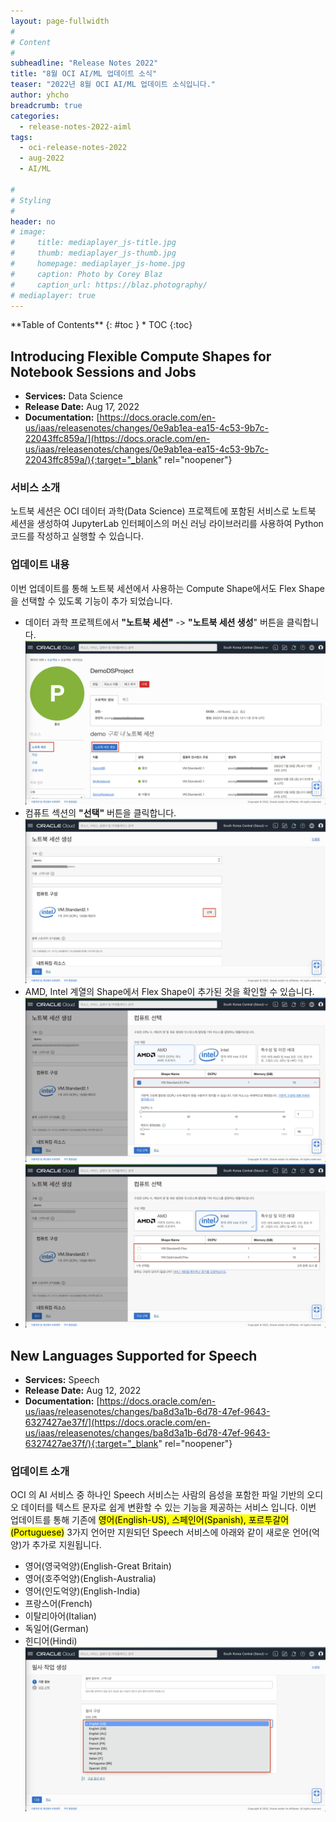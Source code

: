 ```yaml
---
layout: page-fullwidth
#
# Content
#
subheadline: "Release Notes 2022"
title: "8월 OCI AI/ML 업데이트 소식"
teaser: "2022년 8월 OCI AI/ML 업데이트 소식입니다."
author: yhcho
breadcrumb: true
categories:
  - release-notes-2022-aiml
tags:
  - oci-release-notes-2022
  - aug-2022
  - AI/ML
  
#
# Styling
#
header: no
# image:
#     title: mediaplayer_js-title.jpg
#     thumb: mediaplayer_js-thumb.jpg
#     homepage: mediaplayer_js-home.jpg
#     caption: Photo by Corey Blaz
#     caption_url: https://blaz.photography/
# mediaplayer: true
---
```

 
<div class="panel radius" markdown="1">
**Table of Contents**
{: #toc }
*  TOC
{:toc}
</div>

## Introducing Flexible Compute Shapes for Notebook Sessions and Jobs
* **Services:** Data Science
* **Release Date:** Aug 17, 2022
* **Documentation:** [https://docs.oracle.com/en-us/iaas/releasenotes/changes/0e9ab1ea-ea15-4c53-9b7c-22043ffc859a/](https://docs.oracle.com/en-us/iaas/releasenotes/changes/0e9ab1ea-ea15-4c53-9b7c-22043ffc859a/){:target="_blank" rel="noopener"}

### 서비스 소개
노트북 세션은 OCI 데이터 과학(Data Science) 프로젝트에 포함된 서비스로 노트북 세션을 생성하여 JupyterLab 인터페이스의 머신 러닝 라이브러리를 사용하여 Python 코드를 작성하고 실행할 수 있습니다.

### 업데이트 내용
이번 업데이트를 통해 노트북 세션에서 사용하는 Compute Shape에서도 Flex Shape을 선택할 수 있도록 기능이 추가 되었습니다.
- 데이터 과학 프로젝트에서 **"노트북 세션"** -> **"노트북 세션 생성**" 버튼을 클릭합니다.
  ![](/assets/img/aiml/2022/oci-202208-release-md-1.png " ")
- 컴퓨트 섹션의 **"선택"** 버튼을 클릭합니다.
  ![](/assets/img/aiml/2022/oci-202208-release-md-2.png " ")
- AMD, Intel 계열의 Shape에서 Flex Shape이 추가된 것을 확인할 수 있습니다.
  ![](/assets/img/aiml/2022/oci-202208-release-md-3.png " ")
- ![](/assets/img/aiml/2022/oci-202208-release-md-4.png " ")


## New Languages Supported for Speech
* **Services:** Speech
* **Release Date:** Aug 12, 2022
* **Documentation:** [https://docs.oracle.com/en-us/iaas/releasenotes/changes/ba8d3a1b-6d78-47ef-9643-6327427ae37f/](https://docs.oracle.com/en-us/iaas/releasenotes/changes/ba8d3a1b-6d78-47ef-9643-6327427ae37f/){:target="_blank" rel="noopener"}

### 업데이트 소개
OCI 의 AI 서비스 중 하나인 Speech 서비스는 사람의 음성을 포함한 파일 기반의 오디오 데이터를 텍스트 문자로 쉽게 변환할 수 있는 기능을 제공하는 서비스 입니다.
이번 업데이트를 통해 기존에 <mark>영어(English-US), 스페인어(Spanish), 포르투갈어(Portuguese)</mark> 3가지 언어만 지원되던 Speech 서비스에 아래와 같이 새로운 언어(억양)가 추가로 지원됩니다.
- 영어(영국억양)(English-Great Britain)
- 영어(호주억양)(English-Australia)
- 영어(인도억양)(English-India)
- 프랑스어(French)
- 이탈리아어(Italian)
- 독일어(German)
- 힌디어(Hindi)
  ![](/assets/img/aiml/2022/oci-202208-release-md-5.png " ")